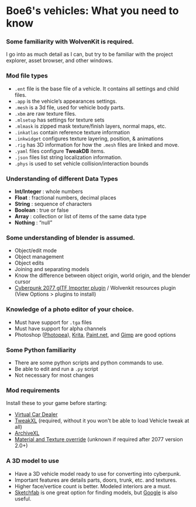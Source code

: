 # Boe6's vehicles: What you need to know

### Some familiarity with WolvenKit is required.&#x20;

I go into as much detail as I can, but try to be familiar with the project explorer, asset browser, and other windows.&#x20;

### Mod file types

* `.ent` file is the base file of a vehicle. It contains all settings and child files.
* `.app` is the vehicle’s appearances settings.
* `.mesh` is a 3d file, used for vehicle body parts.
* `.xbm` are raw texture files.
* `.mlsetup` has settings for texture sets
* `.mlmask` is zipped mask texture/finish layers, normal maps, etc.
* `.inkatlas` contain reference texture information
* `.inkwidget` configures texture layering, position, & animations
* `.rig` has 3D information for how the `.mesh` files are linked and move.
* `.yaml` files configure **TweakDB** items.
* `.json` files list string localization information.
* `.phys` is used to set vehicle collision/interaction bounds

### Understanding of different Data Types

* **Int/Integer** : whole numbers
* **Float** : fractional numbers, decimal places
* **String** : sequence of characters
* **Boolean** : true or false
* **Array** : collection or list of items of the same data type
* **Nothing** : “null”

### Some understanding of blender is assumed.

* Object/edit mode
* Object management
* Object edits
* Joining  and separating models
* Know the difference between object origin, world origin, and the blender cursor
* [Cyberpunk 2077 glTF Importer plugin](https://github.com/WolvenKit/Cyberpunk-Blender-add-on) / Wolvenkit resources plugin\
  (View Options > plugins to install)

### Knowledge of a photo editor of your choice.&#x20;

* Must have support for `.tga` files
* Must have support for alpha channels
* Photoshop ([Photopea](https://www.photopea.com/)), [Krita](https://krita.org/), [Paint.net](https://getpaint.net/), and [Gimp](https://gimp.org/) are good options

### Some Python familiarity

* There are some python scripts and python commands to use.
* Be able to edit and run a `.py` script
* Not necessary for most changes

### Mod requirements

Install these to your game before starting:

* [Virtual Car Dealer](https://www.nexusmods.com/cyberpunk2077/mods/4454)
* [TweakXL](https://github.com/psiberx/cp2077-tweak-xl) (required, without it you won't be able to load Vehicle tweak at all)
* [ArchiveXL](https://www.nexusmods.com/cyberpunk2077/mods/4198)
* [Material and Texture override](https://www.nexusmods.com/cyberpunk2077/mods/5266) (unknown if required after 2077 version 2.0+)

### A 3D model to use

* Have a 3D vehicle model ready to use for converting into cyberpunk.
* Important features are details parts, doors, trunk, etc. and textures.
* Higher face/vertice count is better. Modeled interiors are a must.
* [Sketchfab](https://sketchfab.com/3d-models/categories/cars-vehicles?features=downloadable\&sort\_by=-likeCount\&cursor=cD0xMzE5) is one great option for finding models, but [Google](https://letmegooglethat.com/?q=3d+model+car+download+free) is also useful.

